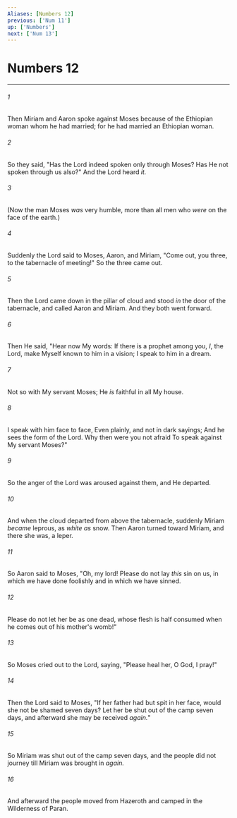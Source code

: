 ```yaml
---
Aliases: [Numbers 12]
previous: ['Num 11']
up: ['Numbers']
next: ['Num 13']
---
```

# Numbers 12

***


###### 1 
Then Miriam and Aaron spoke against Moses because of the Ethiopian woman whom he had married; for he had married an Ethiopian woman. 

###### 2 
So they said, "Has the Lord indeed spoken only through Moses? Has He not spoken through us also?" And the Lord heard _it._ 

###### 3 
(Now the man Moses _was_ very humble, more than all men who _were_ on the face of the earth.) 

###### 4 
Suddenly the Lord said to Moses, Aaron, and Miriam, "Come out, you three, to the tabernacle of meeting!" So the three came out. 

###### 5 
Then the Lord came down in the pillar of cloud and stood _in_ the door of the tabernacle, and called Aaron and Miriam. And they both went forward. 

###### 6 
Then He said, "Hear now My words: If there is a prophet among you, _I_, the Lord, make Myself known to him in a vision; I speak to him in a dream. 

###### 7 
Not so with My servant Moses; He _is_ faithful in all My house. 

###### 8 
I speak with him face to face, Even plainly, and not in dark sayings; And he sees the form of the Lord. Why then were you not afraid To speak against My servant Moses?" 

###### 9 
So the anger of the Lord was aroused against them, and He departed. 

###### 10 
And when the cloud departed from above the tabernacle, suddenly Miriam _became_ leprous, as _white as_ snow. Then Aaron turned toward Miriam, and there she was, a leper. 

###### 11 
So Aaron said to Moses, "Oh, my lord! Please do not lay _this_ sin on us, in which we have done foolishly and in which we have sinned. 

###### 12 
Please do not let her be as one dead, whose flesh is half consumed when he comes out of his mother's womb!" 

###### 13 
So Moses cried out to the Lord, saying, "Please heal her, O God, I pray!" 

###### 14 
Then the Lord said to Moses, "If her father had but spit in her face, would she not be shamed seven days? Let her be shut out of the camp seven days, and afterward she may be received _again._" 

###### 15 
So Miriam was shut out of the camp seven days, and the people did not journey till Miriam was brought in _again._ 

###### 16 
And afterward the people moved from Hazeroth and camped in the Wilderness of Paran.
